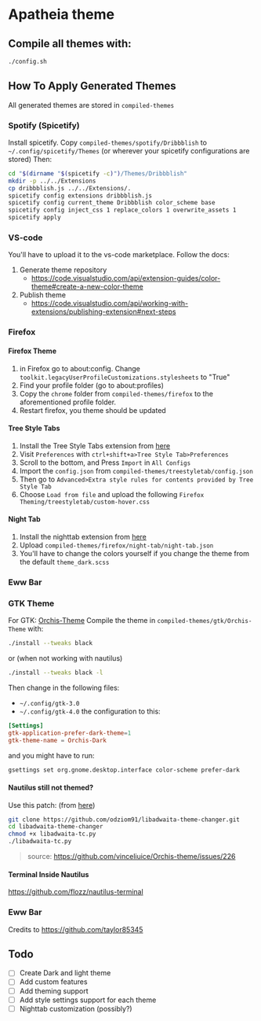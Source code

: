 # Apatheia theme
## Compile all themes with:
```bash
./config.sh
```

## How To Apply Generated Themes
All generated themes are stored in `compiled-themes`

### Spotify (Spicetify)
Install spicetify.
Copy `compiled-themes/spotify/Dribbblish` to `~/.config/spicetify/Themes` (or wherever your spicetify configurations are stored)
Then:
```bash
cd "$(dirname "$(spicetify -c)")/Themes/Dribbblish"
mkdir -p ../../Extensions
cp dribbblish.js ../../Extensions/.
spicetify config extensions dribbblish.js
spicetify config current_theme Dribbblish color_scheme base
spicetify config inject_css 1 replace_colors 1 overwrite_assets 1
spicetify apply
```

### VS-code
You'll have to upload it to the vs-code marketplace.
Follow the docs:
1. Generate theme repository
    - https://code.visualstudio.com/api/extension-guides/color-theme#create-a-new-color-theme
2. Publish theme
    - https://code.visualstudio.com/api/working-with-extensions/publishing-extension#next-steps

### Firefox
#### Firefox Theme
1. in Firefox go to about:config. Change `toolkit.legacyUserProfileCustomizations.stylesheets` to "True"
2. Find your profile folder (go to about:profiles)
3. Copy the `chrome` folder from `compiled-themes/firefox` to the aforementioned profile folder.
4. Restart firefox, you theme should be updated

#### Tree Style Tabs
1. Install the Tree Style Tabs extension from [here](https://addons.mozilla.org/en-US/firefox/addon/tree-style-tab/)
2. Visit `Preferences` with `ctrl+shift+a>Tree Style Tab>Preferences`
3. Scroll to the bottom, and Press `Import` in `All Configs`
4. Import the `config.json` from `compiled-themes/treestyletab/config.json`
5. Then go to `Advanced>Extra style rules for contents provided by Tree Style Tab`
6. Choose `Load from file` and upload the following `Firefox Theming/treestyletab/custom-hover.css`

#### Night Tab
1. Install the nighttab extension from [here](https://addons.mozilla.org/en-US/firefox/addon/nighttab/)
2. Upload `compiled-themes/firefox/night-tab/night-tab.json`
3. You'll have to change the colors yourself if you change the theme from the default `theme_dark.scss`

### Eww Bar

### GTK Theme
For GTK: [Orchis-Theme](https://github.com/vinceliuice/Orchis-theme)
Compile the theme in `compiled-themes/gtk/Orchis-Theme` with:
```bash
./install --tweaks black
```
or (when not working with nautilus)
```bash
./install --tweaks black -l
```
Then change in the following files:
- `~/.config/gtk-3.0`
- `~/.config/gtk-4.0`
the configuration to this:
```conf
[Settings]
gtk-application-prefer-dark-theme=1
gtk-theme-name = Orchis-Dark
```
and you might have to run: 
```bash
gsettings set org.gnome.desktop.interface color-scheme prefer-dark
```

#### Nautilus still not themed?
Use this patch: (from [here](https://github.com/odziom91/libadwaita-theme-changer))
```bash
git clone https://github.com/odziom91/libadwaita-theme-changer.git
cd libadwaita-theme-changer
chmod +x libadwaita-tc.py
./libadwaita-tc.py
```
> source: https://github.com/vinceliuice/Orchis-theme/issues/226
#### Terminal Inside Nautilus
https://github.com/flozz/nautilus-terminal

### Eww Bar
Credits to https://github.com/taylor85345

## Todo
- [ ] Create Dark and light theme 
- [ ] Add custom features
- [ ] Add theming support
- [ ] Add style settings support for each theme
- [ ] Nighttab customization (possibly?)
